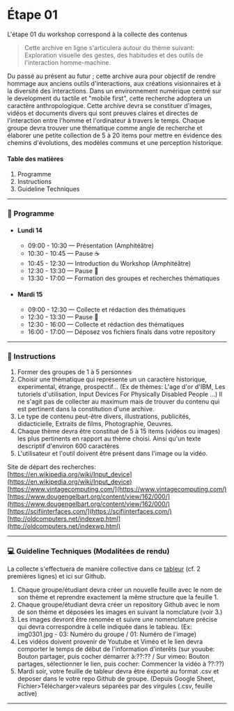 # Étape 01 

L'étape 01 du workshop correspond à la collecte des contenus

> Cette archive en ligne s'articulera autour du thème suivant: Exploration visuelle des gestes, des habitudes et des outils de l'interaction homme-machine.

Du passé au présent au futur ; cette archive aura pour objectif de rendre hommage aux anciens outils d'interactions, aux créations visionnaires et à la diversité des interactions. Dans un environnement numérique centré sur le development du tactile et "mobile first",  cette recherche adoptera un caractère anthropologique. Cette archive devra se constituer d'images, vidéos et documents divers qui sont preuves claires et directes de l'interaction entre l'homme et l'ordinateur à travers le temps.  Chaque groupe devra trouver une thématique comme angle de recherche et élaborer une petite collection de 5 à 20 items pour mettre en évidence des chemins d'évolutions, des modèles communs et une perception historique.


#### Table des matières 
1. Programme  
2. Instructions  
3. Guideline Techniques  
--------------
### :date:  Programme

* #### Lundi 14
  * 09:00 - 10:30 — Présentation (Amphitéâtre)
  * 10:30 - 10:45 — Pause :coffee:
  * 10:45 - 12:30 — Introduction du Workshop (Amphitéâtre)
  * 12:30 - 13:30 — Pause :fork_and_knife:
  * 13:30 - 17:00 — Formation des groupes et recherches thématiques 

* #### Mardi 15
  * 09:00 - 12:30 — Collecte et rédaction des thématiques
  * 12:30 - 13:30 — Pause :fork_and_knife:
  * 12:30 - 16:00 — Collecte et rédaction des thématiques 
  * 16:00 - 17:00 — Déposez vos fichiers finals dans votre repository 

-----------------

### :memo:  Instructions

1. Former des groupes de 1 à 5 personnes 
2. Choisir une thématique qui représente un un caractère historique, experimental, étrange, prospectif... (Ex de thèmes: L'age d'or d'IBM, Les tutoriels d'utilisation, Input Devices For Physically Disabled People ...) Il ne s'agit pas de collecter au maximum mais de trouver du contenu qui est pertinent dans la constitution d'une archive. 
3. Le type de contenu peut-être divers, illustrations, publicités, didacticielle, Extraits de films, Photographie, Oeuvres. 
4. Chaque thème devra être constitué de 5 à 15 items (vidéos ou images) les plus pertinents en rapport au thème choisi. Ainsi qu'un texte descriptif d'environ 600 caractères
5. L'utilisateur et l'outil doivent être présent dans l'image ou la vidéo. 

Site de départ des recherches:  
[https://en.wikipedia.org/wiki/Input_device](https://en.wikipedia.org/wiki/Input_device)  
[https://www.vintagecomputing.com/](https://www.vintagecomputing.com/)  
[https://www.dougengelbart.org/content/view/162/000/](https://www.dougengelbart.org/content/view/162/000/)  
[https://scifiinterfaces.com/](https://scifiinterfaces.com/)  
[http://oldcomputers.net/indexwp.html](http://oldcomputers.net/indexwp.html)  

--------------
### :computer:  Guideline Techniques (Modalitées de rendu) 
La collecte s'effectuera de manière collective dans ce [tableur](https://docs.google.com/spreadsheets/d/1w9vFQPzr-pXHelSkZ2MjnzVrU2LndFCdSlxtCBIexNY/edit?usp=sharing) (cf. 2 premières lignes) et ici sur Github. 

1. Chaque groupe/étudiant devra créer un nouvelle feuille avec le nom de son thème et reprendre exactement la même structure que la feuille 1.
2. Chaque groupe/étudiant devra créer un repository Github avec le nom de son thème et déposées les images en suivant la nomclature (voir 3.) 
3. Les images devront être renomée et suivre une nomenclature précise qui devra correspondre à celle indiquée dans le tableau.  (Ex: img0301.jpg  - 03: Numéro du groupe / 01:  Numéro de l'image) 
4. Les vidéos doivent provenir de Youtube et Viméo et le lien devra comporter le temps de début de l'information d'interêts (sur youube: Bouton partager, puis cocher démarrer à:??:?? / Sur vimeo: Bouton partages, sélectionner le lien, puis cocher: Commencer la vidéo à ??:??)
4. Mardi soir, votre feuille de tableur devra être éxporté au format .csv et deposer dans le votre repo Github de groupe. (Depuis Google Sheet, Fichier>Télécharger>valeurs séparées par des virgules (.csv, feuille active) 


--------------
